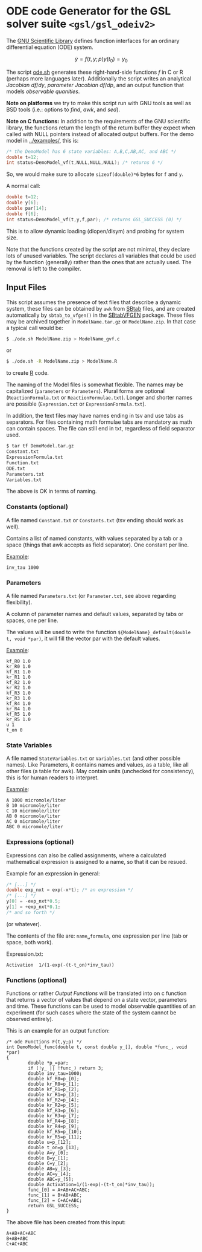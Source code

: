 # ODE code Generator for the GSL solver suite `<gsl/gsl_odeiv2>`

The [GNU Scientific
Library](https://www.gnu.org/software/gsl/doc/html/ode-initval.html)
defines function interfaces for an ordinary differential equation (ODE) system.

```math
\dot y = f(t,y;p)
y(t_0) = y_0
```
The script [ode.sh](./ode.sh) generates these right-hand-side functions $f$ in C or R (perhaps more languages later). Additionally the script writes an analytical *Jacobian* $df/dy$, *parameter Jacobian* $df/dp$, and an output function that models *observable quanities*.

**Note on platforms** we try to make this script run with GNU tools as well as BSD tools (i.e.: options to *find*, *awk*, and *sed*).

**Note on C functions:** In addition to the requirements of the 
GNU scientific library, the functions return the length of the return buffer they
expect when called with NULL pointers instead of allocated output
buffers. For the demo model in [../examples/](../examples), this is:

```c
/* the DemoModel has 6 state variables: A,B,C,AB,AC, and ABC */
double t=12;
int status=DemoModel_vf(t,NULL,NULL,NULL); /* returns 6 */
```
So, we would make sure to allocate `sizeof(double)*6` bytes for `f` and `y`.

A normal call:

```c
double t=12;
double y[6];
double par[14];
double f[6];
int status=DemoModel_vf(t,y,f,par); /* returns GSL_SUCCESS (0) */
```

This is to allow dynamic loading (dlopen/dlsym) and probing for system size.

Note that the functions created by the script are not minimal, they
declare lots of unused variables. The script declares _all_ variables
that could be used by the function (generally) rather than the ones 
that are actually used.  The removal is left to the compiler.

## Input Files

This script assumes the presence of text files that describe a dynamic
system, these files can be obtained by `awk` from [SBtab](sbtab.net)
files, and are created automatically by `sbtab_to_vfgen()` in the
[SBtabVFGEN](a-kramer/SBtabVFGEN) package. These files may be archived 
together in `ModelName.tar.gz` or `ModelName.zip`. In that case a typical call would be:

```sh
$ ./ode.sh ModelName.zip > ModelName_gvf.c
```
or
```sh
$ ./ode.sh -R ModelName.zip > ModelName.R
```
to create [R](https://www.r-project.org) code.

The naming of the Model files is somewhat flexible. The names may be
capitalized (`parameters` or `Parameters`). Plural forms are optional
(`ReactionFormula.txt` or `ReactionFormulae.txt`). Longer and shorter
names are possible (`Expression.txt` or `ExpressionFormula.txt`).

In addition, the text files may have names ending in tsv and use tabs
as separators. For files containing math formulae tabs are mandatory 
as math can contain spaces. The file can still end in txt, regardless 
of field separator used. 

```sh
$ tar tf DemoModel.tar.gz
Constant.txt
ExpressionFormula.txt
Function.txt
ODE.txt
Parameters.txt
Variables.txt
```
The above is OK in terms of naming.

### Constants (optional)

A file named `Constant.txt` or `Constants.txt` (tsv ending should work as well).

Contains a list of named constants, with values separated by a tab or
a space (things that awk accepts as field separator). One constant per
line.

[Example](../examples):

```
inv_tau 1000
```

### Parameters

A file named `Parameters.txt` (or `Parameter.txt`, see above regarding flexibility).

A column of parameter names and default values, separated by tabs or spaces, one per line.

The values will be used to write the function
`${ModelName}_default(double t, void *par)`, it will fill the vector
par with the default values.

[Example](../examples):

```
kf_R0 1.0
kr_R0 1.0
kf_R1 1.0
kr_R1 1.0
kf_R2 1.0
kr_R2 1.0
kf_R3 1.0
kr_R3 1.0
kf_R4 1.0
kr_R4 1.0
kf_R5 1.0
kr_R5 1.0
u 1
t_on 0
```

### State Variables

A file named `StateVariables.txt` or `Variables.txt` (and other
possible names). Like Parameters, it contains names and values, as a
table, like all other files (a table for awk). May contain units
(unchecked for consistency), this is for human readers to interpret.


[Example](../examples):

```tsv Variables.txt
A 1000 micromole/liter
B 10 micromole/liter
C 10 micromole/liter
AB 0 micromole/liter
AC 0 micromole/liter
ABC 0 micromole/liter
```

### Expressions (optional)

Expressions can also be called assignments, where a calculated
mathematical expression is assigned to a name, so that it can be
resued.

Example for an expression in general:

```c
/* [...] */
double exp_nxt = exp(-x*t); /* an expression */
/* [...] */
y[0] = -exp_nxt*0.5;
y[1] = +exp_nxt*0.1;
/* and so forth */
```

(or whatever).

The contents of the file are: `name␣formula`, one expression per line (tab or space, both work).

Expression.txt:

```tsv Example.txt
Activation	1/(1-exp(-(t-t_on)*inv_tau))
```

### Functions (optional)

Functions or rather *Output Functions* will be translated into on c
function that returns a vector of values that depend on a state
vector, parameters and time. These functions can be used to model
observable quantities of an experiment (for such cases where the state
of the system cannot be observed entirely).

This is an example for an output function:

```
/* ode Functions F(t,y;p) */
int DemoModel_func(double t, const double y_[], double *func_, void *par)
{
        double *p_=par;
        if (!y_ || !func_) return 3;
        double inv_tau=1000;
        double kf_R0=p_[0];
        double kr_R0=p_[1];
        double kf_R1=p_[2];
        double kr_R1=p_[3];
        double kf_R2=p_[4];
        double kr_R2=p_[5];
        double kf_R3=p_[6];
        double kr_R3=p_[7];
        double kf_R4=p_[8];
        double kr_R4=p_[9];
        double kf_R5=p_[10];
        double kr_R5=p_[11];
        double u=p_[12];
        double t_on=p_[13];
        double A=y_[0];
        double B=y_[1];
        double C=y_[2];
        double AB=y_[3];
        double AC=y_[4];
        double ABC=y_[5];
        double Activation=1/(1-exp(-(t-t_on)*inv_tau));
        func_[0] = A+AB+AC+ABC;
        func_[1] = B+AB+ABC;
        func_[2] = C+AC+ABC;
        return GSL_SUCCESS;
}

```

The above file has been created from this input:

```tsv Functions.txt
A+AB+AC+ABC
B+AB+ABC
C+AC+ABC
```

